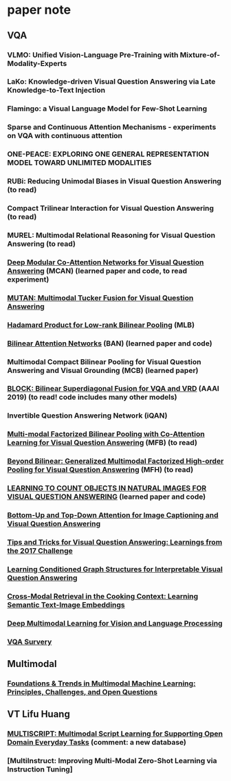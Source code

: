 # paper note 

## VQA

### VLMO: Unified Vision-Language Pre-Training with Mixture-of-Modality-Experts
### LaKo: Knowledge-driven Visual Question Answering via Late Knowledge-to-Text Injection
### Flamingo: a Visual Language Model for Few-Shot Learning
### Sparse and Continuous Attention Mechanisms - experiments on VQA with continuous attention
### ONE-PEACE: EXPLORING ONE GENERAL REPRESENTATION MODEL TOWARD UNLIMITED MODALITIES
### RUBi: Reducing Unimodal Biases in Visual Question Answering (to read)
### Compact Trilinear Interaction for Visual Question Answering (to read)
### MUREL: Multimodal Relational Reasoning for Visual Question Answering (to read)
### [Deep Modular Co-Attention Networks for Visual Question Answering](https://github.com/MILVLG/mcan-vqa) (MCAN) (learned paper and code, to read experiment)
### [MUTAN: Multimodal Tucker Fusion for Visual Question Answering](https://github.com/Cadene/vqa.pytorch)
### [Hadamard Product for Low-rank Bilinear Pooling](https://github.com/jnhwkim/MulLowBiVQA) (MLB)
### [Bilinear Attention Networks](https://github.com/jnhwkim/ban-vqa) (BAN) (learned paper and code)
### Multimodal Compact Bilinear Pooling for Visual Question Answering and Visual Grounding (MCB) (learned paper)
### [BLOCK: Bilinear Superdiagonal Fusion for VQA and VRD](https://github.com/Cadene/block.bootstrap.pytorch/tree/master) (AAAI 2019) (to read! code includes many other models)
### Invertible Question Answering Network (iQAN) 
### [Multi-modal Factorized Bilinear Pooling with Co-Attention Learning for Visual Question Answering](https://github.com/yuzcccc/vqa-mfb) (MFB) (to read)
### [Beyond Bilinear: Generalized Multimodal Factorized High-order Pooling for Visual Question Answering](https://github.com/yuzcccc/vqa-mfb) (MFH) (to read)
### [LEARNING TO COUNT OBJECTS IN NATURAL IMAGES FOR VISUAL QUESTION ANSWERING](https://github.com/Cyanogenoid/vqa-counting) (learned paper and code)
### [Bottom-Up and Top-Down Attention for Image Captioning and Visual Question Answering](https://arxiv.org/pdf/1707.07998)
### [Tips and Tricks for Visual Question Answering: Learnings from the 2017 Challenge](https://arxiv.org/pdf/1708.02711)
### [Learning Conditioned Graph Structures for Interpretable Visual Question Answering](https://arxiv.org/pdf/1806.07243)
### [Cross-Modal Retrieval in the Cooking Context: Learning Semantic Text-Image Embeddings](https://arxiv.org/pdf/1804.11146)
### [Deep Multimodal Learning for Vision and Language Processing](http://remicadene.com/pdfs/thesis.pdf)
### [VQA Survery](https://github.com/BDBC-KG-NLP/QA-Survey-CN)


## Multimodal

### [Foundations & Trends in Multimodal Machine Learning: Principles, Challenges, and Open Questions](https://arxiv.org/pdf/2209.03430)

## VT Lifu Huang
### [MULTISCRIPT: Multimodal Script Learning for Supporting Open Domain Everyday Tasks](https://scholar.google.com/citations?view_op=view_citation&hl=en&user=76IEGtYAAAAJ&sortby=pubdate&citation_for_view=76IEGtYAAAAJ:fQNAKQ3IYiAC) (comment: a new database)
### [MultiInstruct: Improving Multi-Modal Zero-Shot Learning via Instruction Tuning]

